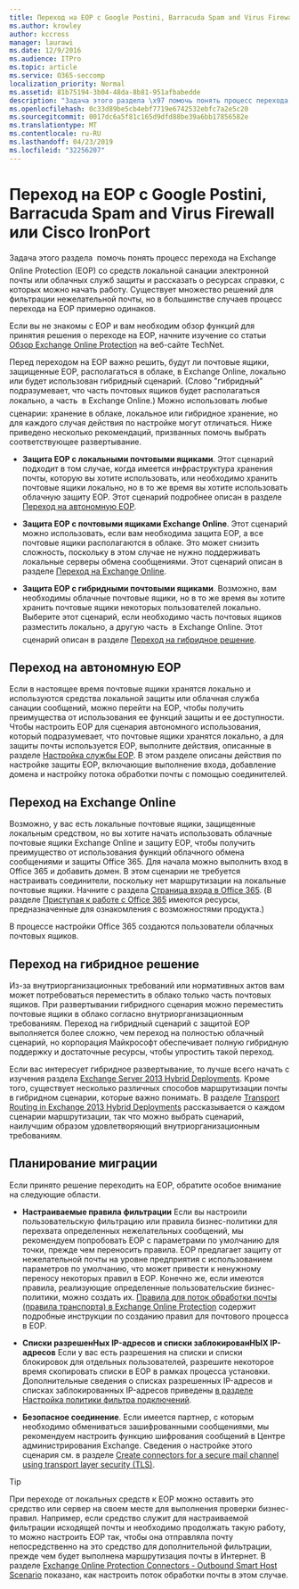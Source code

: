 ```yaml
---
title: Переход на EOP с Google Postini, Barracuda Spam and Virus Firewall или Cisco IronPort
ms.author: krowley
author: kccross
manager: laurawi
ms.date: 12/9/2016
ms.audience: ITPro
ms.topic: article
ms.service: O365-seccomp
localization_priority: Normal
ms.assetid: 81b75194-3b04-48da-8b81-951afbabedde
description: "Задача этого раздела \x97 помочь понять процесс перехода на Exchange Online Protection (EOP) со средств локальной санации электронной почты или облачных служб защиты и рассказать о ресурсах справки, с которых можно начать работу."
ms.openlocfilehash: 0c33d89be5cb4ebf7719e6742532ebfc7a2e5c20
ms.sourcegitcommit: 0017dc6a5f81c165d9dfd88be39a6bb17856582e
ms.translationtype: MT
ms.contentlocale: ru-RU
ms.lasthandoff: 04/23/2019
ms.locfileid: "32256207"
---
```

# <a name="switch-to-eop-from-google-postini-the-barracuda-spam-and-virus-firewall-or-cisco-ironport"></a>Переход на EOP с Google Postini, Barracuda Spam and Virus Firewall или Cisco IronPort

 Задача этого раздела  помочь понять процесс перехода на Exchange Online Protection (EOP) со средств локальной санации электронной почты или облачных служб защиты и рассказать о ресурсах справки, с которых можно начать работу. Существует множество решений для фильтрации нежелательной почты, но в большинстве случаев процесс перехода на EOP примерно одинаков.
  
Если вы не знакомы с EOP и вам необходим обзор функций для принятия решения о переходе на EOP, начните изучение со статьи [Обзор Exchange Online Protection](exchange-online-protection-overview.md) на веб-сайте TechNet. 
  
Перед переходом на EOP важно решить, будут ли почтовые ящики, защищенные EOP, располагаться в облаке, в Exchange Online, локально или будет использован гибридный сценарий. (Слово "гибридный" подразумевает, что часть почтовых ящиков будет располагаться локально, а часть  в Exchange Online.) Можно использовать любые сценарии: хранение в облаке, локальное или гибридное хранение, но для каждого случая действия по настройке могут отличаться. Ниже приведено несколько рекомендаций, призванных помочь выбрать соответствующее развертывание.
  
- **Защита EOP с локальными почтовыми ящиками**. Этот сценарий подходит в том случае, когда имеется инфраструктура хранения почты, которую вы хотите использовать, или необходимо хранить почтовые ящики локально, но в то же время вы хотите использовать облачную защиту EOP. Этот сценарий подробнее описан в разделе [Переход на автономную EOP](#switch-to-eop-standalone). 
    
- **Защита EOP с почтовыми ящиками Exchange Online**. Этот сценарий можно использовать, если вам необходима защита EOP, а все почтовые ящики располагаются в облаке. Это может снизить сложность, поскольку в этом случае не нужно поддерживать локальные серверы обмена сообщениями. Этот сценарий описан в разделе [Переход на Exchange Online](switch-to-eop-from-google-postini-the-barracuda-spam-and-virus-firewall-or-cisco.md#BKMK_SwitchEXO). 
    
- **Защита EOP с гибридными почтовыми ящиками**. Возможно, вам необходимы облачные почтовые ящики, но в то же время вы хотите хранить почтовые ящики некоторых пользователей локально. Выберите этот сценарий, если необходимо часть почтовых ящиков разместить локально, а другую часть  в Exchange Online. Этот сценарий описан в разделе [Переход на гибридное решение](#switch-to-a-hybrid-solution). 
    
## <a name="switch-to-eop-standalone"></a>Переход на автономную EOP

Если в настоящее время почтовые ящики хранятся локально и используются средства локальной защиты или облачная служба санации сообщений, можно перейти на EOP, чтобы получить преимущества от использования ее функций защиты и ее доступности. Чтобы настроить EOP для сценария автономного использования, который подразумевает, что почтовые ящики хранятся локально, а для защиты почты используется EOP, выполните действия, описанные в разделе [Настройка службы EOP](set-up-your-eop-service.md). В этом разделе описаны действия по настройке защиты EOP, включающие выполнение входа, добавление домена и настройку потока обработки почты с помощью соединителей.
  
## <a name="switch-to-exchange-online"></a>Переход на Exchange Online
<a name="BKMK_SwitchEXO"> </a>

Возможно, у вас есть локальные почтовые ящики, защищенные локальным средством, но вы хотите начать использовать облачные почтовые ящики Exchange Online и защиту EOP, чтобы получить преимущество от использования функций облачного обмена сообщениями и защиты Office 365. Для начала можно выполнить вход в Office 365 и добавить домен. В этом сценарии не требуется настраивать соединители, поскольку нет маршрутизации на локальные почтовые ящики. Начните с раздела [Страница входа в Office 365](https://www.microsoft.com/en-us/office365/online-software.aspx). (В разделе [Приступая к работе с Office 365](https://go.microsoft.com/fwlink/p/?LinkId=275407) имеются ресурсы, предназначенные для ознакомления с возможностями продукта.) 
  
В процессе настройки Office 365 создаются пользователи облачных почтовых ящиков.
  
## <a name="switch-to-a-hybrid-solution"></a>Переход на гибридное решение
<a name="BKMK_SwitchHybrid"> </a>

Из-за внутриорганизационных требований или нормативных актов вам может потребоваться переместить в облако только часть почтовых ящиков. При развертывании гибридного сценария можно переместить почтовые ящики в облако согласно внутриорганизационным требованиям. Переход на гибридный сценарий с защитой EOP выполняется более сложно, чем переход на полностью облачный сценарий, но корпорация Майкрософт обеспечивает полную гибридную поддержку и достаточные ресурсы, чтобы упростить такой переход.
  
Если вас интересует гибридное развертывание, то лучше всего начать с изучения раздела [Exchange Server 2013 Hybrid Deployments](http://technet.microsoft.com/library/59e32000-4fcf-417f-a491-f1d8f9aeef9b.aspx). Кроме того, существует несколько различных способов маршрутизации почты в гибридном сценарии, которые важно понимать. В разделе [Transport Routing in Exchange 2013 Hybrid Deployments](http://technet.microsoft.com/library/36c2cea3-2e2f-40ac-88bd-7e1b6bd27828.aspx) рассказывается о каждом сценарии маршрутизации, так что можно выбрать сценарий, наилучшим образом удовлетворяющий внутриорганизационным требованиям. 
  
## <a name="migration-planning"></a>Планирование миграции
<a name="sectionSection3"> </a>

Если принято решение переходить на EOP, обратите особое внимание на следующие области.
  
- **Настраиваемые правила фильтрации** Если вы настроили пользовательскую фильтрацию или правила бизнес-политики для перехвата определенных нежелательных сообщений, мы рекомендуем попробовать EOP с параметрами по умолчанию для точки, прежде чем переносить правила. EOP предлагает защиту от нежелательной почты на уровне предприятия с использованием параметров по умолчанию, что может привести к ненужному переносу некоторых правил в EOP. Конечно же, если имеются правила, реализующие определенные пользовательские бизнес-политики, можно создать их. [Правила для поток обработки почты (правила транспорта) в Exchange Online Protection](mail-flow-rules-transport-rules-0.md) содержит подробные инструкции по созданию правил для почтового процесса в EOP. 
    
- **Списки разрешенНых IP-адресов и списки заблокированНЫХ IP-адресов** Если у вас есть разрешения на списки и списки блокировок для отдельных пользователей, разрешите некоторое время скопировать списки в EOP в рамках процесса установки. Дополнительные сведения о списках разрешенных IP-адресов и списках заблокированных IP-адресов приведены [в разделе Настройка политики фильтра подключений](../configure-the-connection-filter-policy.md).
    
- **Безопасное соединение**. Если имеется партнер, с которым необходимо обмениваться зашифрованными сообщениями, мы рекомендуем настроить функцию шифрования сообщений в Центре администрирования Exchange. Сведения о настройке этого сценария см. в разделе [Create connectors for a secure mail channel using transport layer security (TLS)](http://technet.microsoft.com/library/1ce4d6a4-41ba-4d1e-9ca9-e826252c1041.aspx).
    
> [!TIP]
> При переходе от локальных средств к EOP можно оставить это средство или сервер на своем месте для выполнения проверки бизнес-правил. Например, если средство служит для настраиваемой фильтрации исходящей почты и необходимо продолжать такую работу, то можно настроить EOP так, чтобы она отправляла почту непосредственно на это средство для дополнительной фильтрации, прежде чем будет выполнена маршрутизация почты в Интернет. В разделе [Exchange Online Protection Connectors - Outbound Smart Host Scenario](http://technet.microsoft.com/library/431b3f02-4efd-4bd3-94e7-eecd03f8ef5e.aspx) показано, как настроить поток обработки почты в этом случае. 
  

